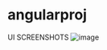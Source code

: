 # angularproj


UI SCREENSHOTS
![image](https://user-images.githubusercontent.com/119617848/232668198-758adb16-0929-4c3e-94d6-bb546ae1b339.png)

